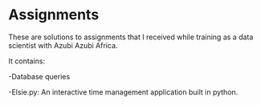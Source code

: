 # Assignments
These are solutions to assignments that I received while training as a data scientist with Azubi Azubi Africa. 

It contains:

-Database queries

-Elsie.py: An interactive time management application built in python.
